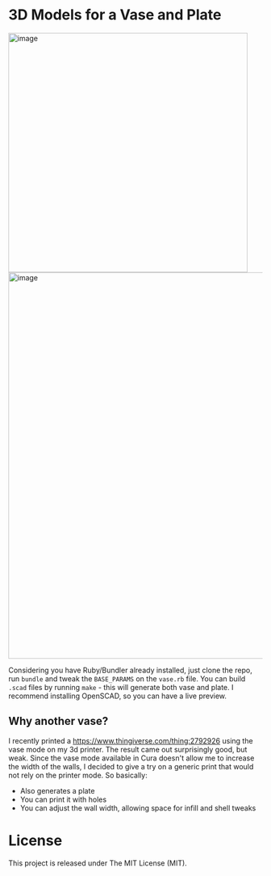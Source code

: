 # 3D Models for a Vase and Plate

<img width="474" alt="image" src="https://user-images.githubusercontent.com/350131/81410762-94964800-9141-11ea-91fa-842a238c431b.png">
<img width="765" alt="image" src="https://user-images.githubusercontent.com/350131/81410827-ad066280-9141-11ea-86dd-3b355cea2a8c.png">

Considering you have Ruby/Bundler already installed, just clone the repo, run `bundle` and tweak the `BASE_PARAMS` on the `vase.rb` file.
You can build `.scad` files by running `make` - this will generate both vase and plate.
I recommend installing OpenSCAD, so you can have a live preview.

## Why another vase?

I recently printed a https://www.thingiverse.com/thing:2792926 using the vase mode on my 3d printer. The result came out surprisingly good, but weak.
Since the vase mode available in Cura doesn't allow me to increase the width of the walls, I decided to give a try on a generic print that would not rely on the printer mode.
So basically:

* Also generates a plate
* You can print it with holes
* You can adjust the wall width, allowing space for infill and shell tweaks

# License

This project is released under The MIT License (MIT).
